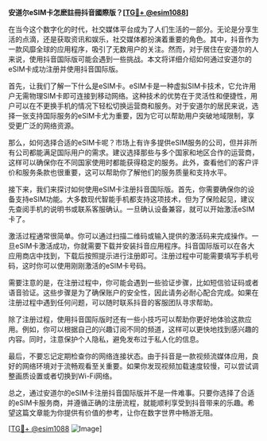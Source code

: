 **安道尔eSIM卡怎麽註冊抖音國際版？[[TG💪+ @esim1088](https://t.me/s/esim1088)]**

在当今这个数字化的时代，社交媒体平台成为了人们生活的一部分。无论是分享生活的点滴，还是获取资讯和娱乐，社交媒体都扮演着重要的角色。其中，抖音作为一款风靡全球的应用程序，吸引了无数用户的关注。然而，对于居住在安道尔的人来说，使用抖音国际版可能会遇到一些挑战。本文将详细介绍如何通过安道尔的eSIM卡成功注册并使用抖音国际版。

首先，让我们了解一下什么是eSIM卡。eSIM卡是一种虚拟SIM卡技术，它允许用户无需物理SIM卡即可连接到移动网络。这种技术的优势在于灵活性和便捷性，用户可以在不更换手机的情况下轻松切换运营商和服务。对于安道尔的居民来说，选择一张支持国际服务的eSIM卡尤为重要，因为它可以帮助用户突破地域限制，享受更广泛的网络资源。

那么，如何选择合适的eSIM卡呢？市场上有许多提供eSIM服务的公司，但并非所有公司都能满足国际用户的需求。建议选择那些与多个国家和地区合作的运营商，这样可以确保你在不同国家使用时都能获得稳定的服务。此外，查看他们的客户评价和服务条款也很重要，这可以帮助你了解他们的服务质量和支持水平。

接下来，我们来探讨如何使用eSIM卡注册抖音国际版。首先，你需要确保你的设备支持eSIM功能。大多数现代智能手机都支持这项技术，但为了保险起见，建议先查阅手机的说明书或联系客服确认。一旦确认设备兼容，就可以开始激活eSIM卡了。

激活过程通常很简单。你可以通过扫描二维码或输入提供的激活码来完成操作。一旦eSIM卡激活成功，你就需要下载并安装抖音应用程序。抖音国际版可以在各大应用商店中找到，下载后按照提示进行注册即可。注册过程中可能需要填写手机号码，这时你可以使用刚刚激活的eSIM卡号码。

需要注意的是，在注册过程中，你可能会遇到一些验证步骤，比如短信验证码或者语音验证。这些步骤是为了确保账户的安全性，因此请务必耐心配合完成。如果在注册过程中遇到任何问题，可以随时联系抖音的客服团队寻求帮助。

除了注册过程，使用抖音国际版时还有一些小技巧可以帮助你更好地体验这款应用。例如，你可以根据自己的兴趣订阅不同的频道，这样可以更快地找到感兴趣的内容。同时，注意保护个人隐私，避免发布过于私人化的信息。

最后，不要忘记定期检查你的网络连接状态。由于抖音是一款视频流媒体应用，良好的网络环境对于流畅观看至关重要。如果你发现视频加载速度较慢，可以尝试调整画质设置或者切换到Wi-Fi网络。

总之，通过安道尔的eSIM卡注册抖音国际版并不是一件难事。只要你选择了合适的eSIM卡服务商，并遵循正确的注册流程，就能顺利享受到抖音带来的乐趣。希望这篇文章能为你提供有价值的参考，让你在数字世界中畅游无阻。

[[TG💪+ @esim1088](https://t.me/s/esim1088) ![Image](https://i.postimg.cc/4NQfJmqS/Snipaste-2025-05-13-00-14-12.png)]